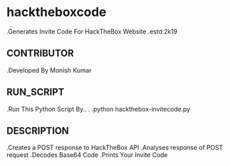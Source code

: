 # hacktheboxcode
.Generates Invite Code For HackTheBox Website
.estd:2k19

## CONTRIBUTOR
.Developed By Monish Kumar

## RUN_SCRIPT
.Run This Python Script By..
.
.python hackthebox-invitecode.py

## DESCRIPTION
.Creates a POST response to HackTheBox API
.Analyses response of POST request
.Decodes Base64 Code
.Prints Your Invite Code
